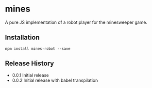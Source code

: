 # mines

A pure JS implementation of a robot player for the minesweeper game.

## Installation

```
npm install mines-robot --save
```

## Release History

* 0.0.1 Initial release
* 0.0.2 Initial release with babel transpilation
